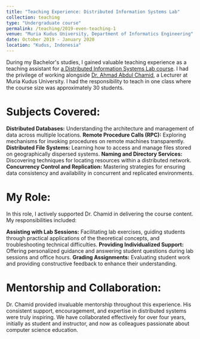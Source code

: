 ```yaml
---
title: "Teaching Experience: Distributed Information Systems Lab"
collection: teaching
type: "Undergraduate course"
permalink: /teaching/2019-even-teaching-1
venue: "Muria Kudus University, Department of Informatics Engineering"
date: October 2019 - January 2020
location: "Kudus, Indonesia"
---
```


During my Bachelor's studies, I gained valuable teaching experience as a teaching assistant for [a Distributed Information Systems Lab course]([url](https://pddikti.kemdikbud.go.id/data_dosen/C77F4B7A-BE0B-4833-930A-33A111D1D744/8B06CF58-F8F7-4BA6-B582-750F723C86B8)). I had the privilege of working alongside [Dr. Ahmad Abdul Chamid]([url](https://ti.umk.ac.id/)), a Lecturer at Muria Kudus University. I had the responsibility to teach in one class where the course size was approximately 30 students.

Subjects Covered:
======
**Distributed Databases:** Understanding the architecture and management of data across multiple locations.
**Remote Procedure Calls (RPC):** Exploring mechanisms for invoking procedures on remote machines transparently.
**Distributed File Systems:** Learning how to access and manage files stored on geographically dispersed systems.
**Naming and Directory Services:** Discovering techniques for locating resources within a distributed network.
**Concurrency Control and Replication:** Mastering strategies for ensuring data consistency and availability in concurrent and replicated environments.

My Role:
======
In this role, I actively supported Dr. Chamid in delivering the course content. My responsibilities included:

**Assisting with Lab Sessions:** Facilitating lab exercises, guiding students through practical applications of the theoretical concepts, and troubleshooting technical difficulties.
**Providing Individualized Support:** Offering personalized guidance and answering student questions during lab sessions and office hours.
**Grading Assignments:** Evaluating student work and providing constructive feedback to enhance their understanding.

Mentorship and Collaboration:
======
Dr. Chamid provided invaluable mentorship throughout this experience. His consistent support, encouragement, and expertise in distributed systems were truly inspiring. We have collaborated effectively for over four years, initially as student and instructor, and now as colleagues passionate about computer science education.
